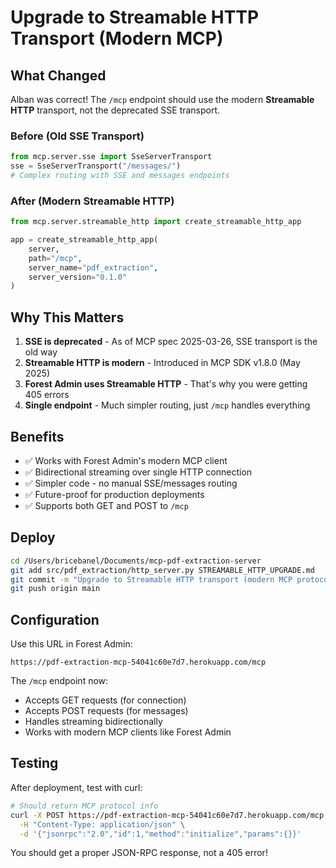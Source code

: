 # Upgrade to Streamable HTTP Transport (Modern MCP)

## What Changed

Alban was correct! The `/mcp` endpoint should use the modern **Streamable HTTP** transport, not the deprecated SSE transport.

### Before (Old SSE Transport)
```python
from mcp.server.sse import SseServerTransport
sse = SseServerTransport("/messages/")
# Complex routing with SSE and messages endpoints
```

### After (Modern Streamable HTTP)
```python
from mcp.server.streamable_http import create_streamable_http_app

app = create_streamable_http_app(
    server,
    path="/mcp",
    server_name="pdf_extraction",
    server_version="0.1.0"
)
```

## Why This Matters

1. **SSE is deprecated** - As of MCP spec 2025-03-26, SSE transport is the old way
2. **Streamable HTTP is modern** - Introduced in MCP SDK v1.8.0 (May 2025)
3. **Forest Admin uses Streamable HTTP** - That's why you were getting 405 errors
4. **Single endpoint** - Much simpler routing, just `/mcp` handles everything

## Benefits

- ✅ Works with Forest Admin's modern MCP client
- ✅ Bidirectional streaming over single HTTP connection
- ✅ Simpler code - no manual SSE/messages routing
- ✅ Future-proof for production deployments
- ✅ Supports both GET and POST to `/mcp`

## Deploy

```bash
cd /Users/bricebanel/Documents/mcp-pdf-extraction-server
git add src/pdf_extraction/http_server.py STREAMABLE_HTTP_UPGRADE.md
git commit -m "Upgrade to Streamable HTTP transport (modern MCP protocol)"
git push origin main
```

## Configuration

Use this URL in Forest Admin:
```
https://pdf-extraction-mcp-54041c60e7d7.herokuapp.com/mcp
```

The `/mcp` endpoint now:
- Accepts GET requests (for connection)
- Accepts POST requests (for messages)
- Handles streaming bidirectionally
- Works with modern MCP clients like Forest Admin

## Testing

After deployment, test with curl:
```bash
# Should return MCP protocol info
curl -X POST https://pdf-extraction-mcp-54041c60e7d7.herokuapp.com/mcp \
  -H "Content-Type: application/json" \
  -d '{"jsonrpc":"2.0","id":1,"method":"initialize","params":{}}'
```

You should get a proper JSON-RPC response, not a 405 error!
